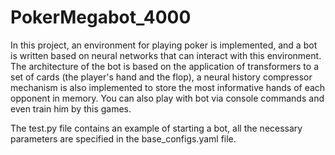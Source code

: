# PokerMegabot_4000

In this project, an environment for playing poker is implemented, and a bot is written based on neural networks that can interact with this environment. The architecture of the bot is based on the application of transformers to a set of cards (the player's hand and the flop), a neural history compressor mechanism is also implemented to store the most informative hands of each opponent in memory. You can also play with bot via console commands and even train him by this games. 

The test.py file contains an example of starting a bot, all the necessary parameters are specified in the base_configs.yaml file.

